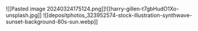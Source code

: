 ![[Pasted image 20240324175124.png]]![[harry-gillen-t7gbHudO1Xo-unsplash.jpg]]
![[depositphotos_323952574-stock-illustration-synthwave-sunset-background-80s-sun.webp]]